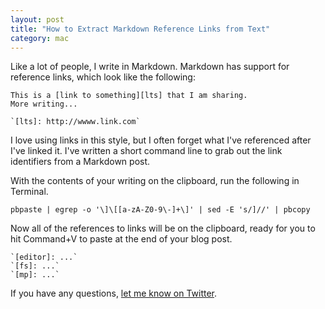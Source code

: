 ```yaml
---
layout: post
title: "How to Extract Markdown Reference Links from Text"
category: mac
---
```


Like a lot of people, I write in Markdown. Markdown has support for reference links, which look like the following:

```
This is a [link to something][lts] that I am sharing.
More writing...

`[lts]: http://wwww.link.com`
```

I love using links in this style, but I often forget what I've referenced after I've linked it. I've written a short command line to grab out the link identifiers from a Markdown post.

With the contents of your writing on the clipboard, run the following in Terminal.

```
pbpaste | egrep -o '\]\[[a-zA-Z0-9\-]+\]' | sed -E 's/]//' | pbcopy
```

Now all of the references to links will be on the clipboard, ready for you to hit Command+V to paste at the end of your blog post.

```
`[editor]: ...`
`[fs]: ...`
`[mp]: ...`
```

If you have any questions, [let me know on Twitter](http://twitter.com/_matthewpalmer).